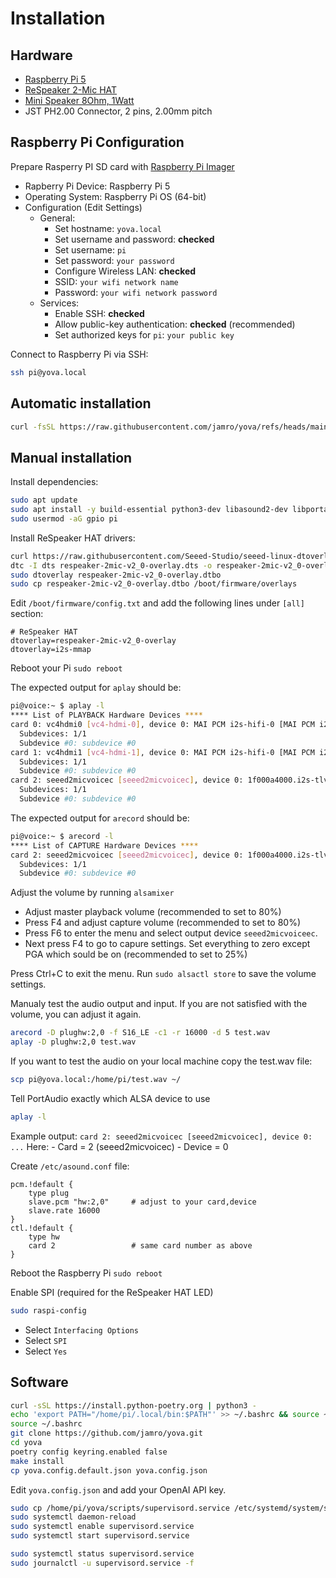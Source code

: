 # Installation

## Hardware

- [Raspberry Pi 5](https://www.raspberrypi.com/products/raspberry-pi-5/)
- [ReSpeaker 2-Mic HAT](https://www.seeedstudio.com/ReSpeaker-2-Mics-Pi-HAT.html)
- [Mini Speaker 8Ohm, 1Watt](https://www.adafruit.com/product/4227?srsltid=AfmBOorOZtwiBuU8zXa5sDeZ4aSFk7Tloh-Bxvi2tBpuQOI0XpLW2rrd)
- JST PH2.00 Connector, 2 pins, 2.00mm pitch

## Raspberry Pi Configuration

Prepare Rasperry PI SD card with [Raspberry Pi Imager](https://www.raspberrypi.com/software/)
- Rapberry Pi Device: Raspberry Pi 5
- Operating System: Raspberry Pi OS (64-bit)
- Configuration (Edit Settings)
  - General:
    - Set hostname: `yova.local`
    - Set username and password: **checked**
    - Set username: `pi`
    - Set password: `your password`
    - Configure Wireless LAN: **checked**
    - SSID: `your wifi network name`
    - Password: `your wifi network password`
  - Services:
    - Enable SSH: **checked**
    - Allow public-key authentication: **checked** (recommended)
    - Set authorized keys for `pi`: `your public key`

Connect to Raspberry Pi via SSH:
```bash
ssh pi@yova.local
```

## Automatic installation

```bash
curl -fsSL https://raw.githubusercontent.com/jamro/yova/refs/heads/main/scripts/install.sh -o install.sh && bash install.sh
```

## Manual installation

Install dependencies:
```bash
sudo apt update
sudo apt install -y build-essential python3-dev libasound2-dev libportaudio2 portaudio19-dev libportaudiocpp0 libjack-jackd2-dev python3-rpi-lgpio
sudo usermod -aG gpio pi
```


Install ReSpeaker HAT drivers:
```bash
curl https://raw.githubusercontent.com/Seeed-Studio/seeed-linux-dtoverlays/refs/heads/master/overlays/rpi/respeaker-2mic-v2_0-overlay.dts -o respeaker-2mic-v2_0-overlay.dts
dtc -I dts respeaker-2mic-v2_0-overlay.dts -o respeaker-2mic-v2_0-overlay.dtbo
sudo dtoverlay respeaker-2mic-v2_0-overlay.dtbo
sudo cp respeaker-2mic-v2_0-overlay.dtbo /boot/firmware/overlays
```

Edit `/boot/firmware/config.txt` and add the following lines under `[all]` section:
```
# ReSpeaker HAT
dtoverlay=respeaker-2mic-v2_0-overlay
dtoverlay=i2s-mmap
```

Reboot your Pi `sudo reboot`

The expected output for `aplay` should be:

```bash
pi@voice:~ $ aplay -l
**** List of PLAYBACK Hardware Devices ****
card 0: vc4hdmi0 [vc4-hdmi-0], device 0: MAI PCM i2s-hifi-0 [MAI PCM i2s-hifi-0]
  Subdevices: 1/1
  Subdevice #0: subdevice #0
card 1: vc4hdmi1 [vc4-hdmi-1], device 0: MAI PCM i2s-hifi-0 [MAI PCM i2s-hifi-0]
  Subdevices: 1/1
  Subdevice #0: subdevice #0
card 2: seeed2micvoicec [seeed2micvoicec], device 0: 1f000a4000.i2s-tlv320aic3x-hifi tlv320aic3x-hifi-0 [1f000a4000.i2s-tlv320aic3x-hifi tlv320aic3x-hifi-0]
  Subdevices: 1/1
  Subdevice #0: subdevice #0
```

The expected output for `arecord` should be:

```bash
pi@voice:~ $ arecord -l
**** List of CAPTURE Hardware Devices ****
card 2: seeed2micvoicec [seeed2micvoicec], device 0: 1f000a4000.i2s-tlv320aic3x-hifi tlv320aic3x-hifi-0 [1f000a4000.i2s-tlv320aic3x-hifi tlv320aic3x-hifi-0]
  Subdevices: 1/1
  Subdevice #0: subdevice #0
```

Adjust the volume by running `alsamixer`
- Adjust master playback volume (recommended to set to 80%)
- Press F4 and adjust capture volume (recommended to set to 80%)
- Press F6 to enter the menu and select output device `seeed2micvoiceec`. 
- Next press F4 to go to capure settings. Set everything to zero except PGA which sould be on (recommended to set to 25%)

Press Ctrl+C to exit the menu. Run `sudo alsactl store` to save the volume settings.

Manualy test the audio output and input. If you are not satisfied with the volume, you can adjust it again.

```bash
arecord -D plughw:2,0 -f S16_LE -c1 -r 16000 -d 5 test.wav
aplay -D plughw:2,0 test.wav
```

If you want to test the audio on your local machine copy the test.wav file:
```bash
scp pi@yova.local:/home/pi/test.wav ~/
```


Tell PortAudio exactly which ALSA device to use 

```bash
aplay -l
```

Example output: `card 2: seeed2micvoicec [seeed2micvoicec], device 0: ...`
Here:
	-	Card = 2 (seeed2micvoicec)
	-	Device = 0

Create `/etc/asound.conf` file:

```
pcm.!default {
    type plug
    slave.pcm "hw:2,0"     # adjust to your card,device
    slave.rate 16000       
}
ctl.!default {
    type hw
    card 2                 # same card number as above
}
```

Reboot the Raspberry Pi `sudo reboot`


Enable SPI (required for the ReSpeaker HAT LED)
```bash
sudo raspi-config
```
- Select `Interfacing Options`
- Select `SPI`
- Select `Yes`

## Software

```bash
curl -sSL https://install.python-poetry.org | python3 -
echo 'export PATH="/home/pi/.local/bin:$PATH"' >> ~/.bashrc && source ~/.bashrc
source ~/.bashrc
git clone https://github.com/jamro/yova.git
cd yova
poetry config keyring.enabled false
make install
cp yova.config.default.json yova.config.json
```

Edit `yova.config.json` and add your OpenAI API key.

```bash
sudo cp /home/pi/yova/scripts/supervisord.service /etc/systemd/system/supervisord.service
sudo systemctl daemon-reload
sudo systemctl enable supervisord.service
sudo systemctl start supervisord.service

sudo systemctl status supervisord.service
sudo journalctl -u supervisord.service -f
```
